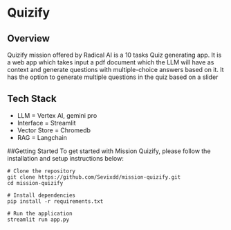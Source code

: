 # Quizify

## Overview

Quizify mission offered by Radical AI is a 10 tasks Quiz generating app. It is a web app which takes input a pdf document which the LLM will have as context and generate questions with multiple-choice answers based on it.
It has the option to generate multiple questions in the quiz based on a slider
## Tech Stack
- LLM = Vertex AI, gemini pro
- Interface = Streamlit
- Vector Store = Chromedb
- RAG = Langchain

##Getting Started
To get started with Mission Quizify, please follow the installation and setup instructions below:
```
# Clone the repository
git clone https://github.com/Sevixdd/mission-quizify.git
cd mission-quizify

# Install dependencies
pip install -r requirements.txt

# Run the application
streamlit run app.py
```
